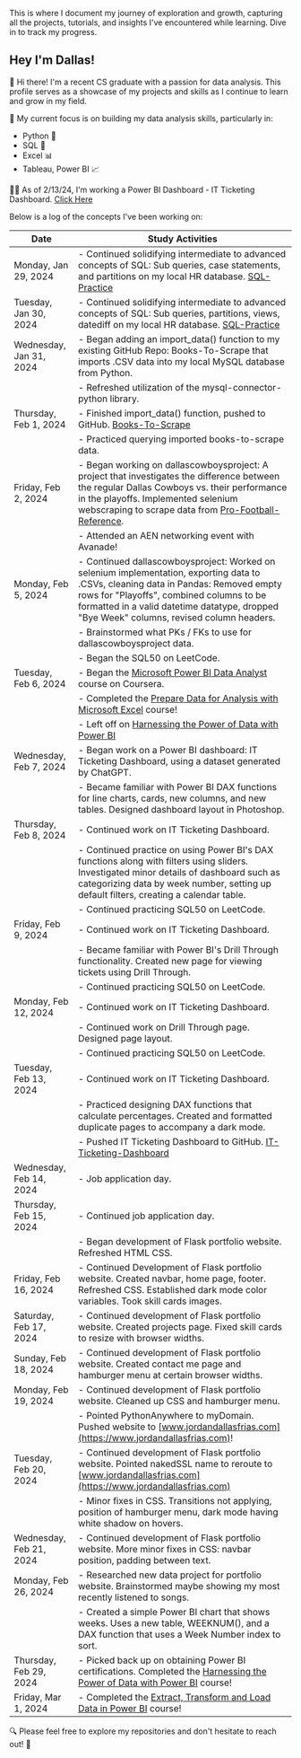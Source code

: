 This is where I document my journey of exploration and growth, capturing all the projects, tutorials, and insights I've encountered while learning. Dive in to track my progress.
## Hey I'm Dallas!

👋 Hi there! I'm a recent CS graduate with a passion for data analysis. This profile serves as a showcase of my projects and skills as I continue to learn and grow in my field.

🎯 My current focus is on building my data analysis skills, particularly in:
* Python 🐍
* SQL 💾
* Excel 📊
* Tableau, Power BI 📈

👨‍💻 As of 2/13/24, I'm working a Power BI Dashboard - IT Ticketing Dashboard. [Click Here](https://github.com/Dfria/IT-Ticketing-Dashboard)

Below is a log of the concepts I've been working on:

| Date                 | Study Activities                                       |
|----------------------|--------------------------------------------------------|
| Monday, Jan 29, 2024  | - Continued solidifying intermediate to advanced concepts of SQL: Sub queries, case statements, and partitions on my local HR database. [SQL-Practice](https://github.com/Dfria/SQL-Practice) |
| Tuesday, Jan 30, 2024 | - Continued solidifying intermediate to advanced concepts of SQL: Sub queries, partitions, views, datediff on my local HR database. [SQL-Practice](https://github.com/Dfria/SQL-Practice)|
| Wednesday, Jan 31, 2024 | - Began adding an import_data() function to my existing GitHub Repo: Books-To-Scrape that imports .CSV data into my local MySQL database from Python. |
|                      | - Refreshed utilization of the mysql-connector-python library. |
| Thursday, Feb 1, 2024  | - Finished import_data() function, pushed to GitHub. [Books-To-Scrape](https://github.com/Dfria/books-to-scrape)  |
|                      | - Practiced querying imported books-to-scrape data.  |
| Friday, Feb 2, 2024    | - Began working on dallascowboysproject: A project that investigates the difference between the regular Dallas Cowboys vs. their performance in the playoffs. Implemented selenium webscraping to scrape data from [Pro-Football-Reference](https://www.pro-football-reference.com/). |
|                      | - Attended an AEN networking event with Avanade!      |
| Monday, Feb 5, 2024    | - Continued dallascowboysproject: Worked on selenium implementation, exporting data to .CSVs, cleaning data in Pandas: Removed empty rows for "Playoffs", combined columns to be formatted in a valid datetime datatype, dropped "Bye Week" columns, revised column headers. |
|                         | - Brainstormed what PKs / FKs to use for dallascowboysproject data. |
|                      | - Began the SQL50 on LeetCode.                        |
| Tuesday, Feb 6, 2024   | - Began the [Microsoft Power BI Data Analyst](https://www.coursera.org/learn/preparing-data-for-analysis-with-microsoft-excel) course on Coursera. |
|                      | - Completed the [Prepare Data for Analysis with Microsoft Excel](https://coursera.org/share/c99d31e51a11346f8f2b491b4bd02076) course! |
|                      | - Left off on [Harnessing the Power of Data with Power BI](https://www.coursera.org/learn/harnessing-the-power-of-data-with-power-bi/home/week/1) |
| Wednesday, Feb 7, 2024 | - Began work on a Power BI dashboard: IT Ticketing Dashboard, using a dataset generated by ChatGPT. |
|                      | - Became familiar with Power BI DAX functions for line charts, cards, new columns, and new tables. Designed dashboard layout in Photoshop. |
| Thursday, Feb 8, 2024  | - Continued work on IT Ticketing Dashboard. |
|                      | - Continued practice on using Power BI's DAX functions along with filters using sliders. Investigated minor details of dashboard such as categorizing data by week number, setting up default filters, creating a calendar table. |
|                      | - Continued practicing SQL50 on LeetCode.                        |
| Friday, Feb 9, 2024    |  - Continued work on IT Ticketing Dashboard. |
|                      | - Became familiar with Power BI's Drill Through functionality. Created new page for viewing tickets using Drill Through. |
|                      | - Continued practicing SQL50 on LeetCode.                        |
| Monday, Feb 12, 2024    | - Continued work on IT Ticketing Dashboard. |
|                         | -  Continued work on Drill Through page. Designed page layout. |
|                      | - Continued practicing SQL50 on LeetCode.                        |
| Tuesday, Feb 13, 2024   |  - Continued work on IT Ticketing Dashboard. |
|                      | - Practiced designing DAX functions that calculate percentages. Created and formatted duplicate pages to accompany a dark mode. |
|                      | - Pushed IT Ticketing Dashboard to GitHub. [IT-Ticketing-Dashboard](https://github.com/Dfria/IT-Ticketing-Dashboard) |
| Wednesday, Feb 14, 2024 | - Job application day.  |
| Thursday, Feb 15, 2024  | - Continued job application day. |
|                      | - Began development of Flask portfolio website. Refreshed HTML CSS. |
| Friday, Feb 16, 2024    |  - Continued Development of Flask portfolio website. Created navbar, home page, footer. Refreshed CSS. Established dark mode color variables. Took skill cards images. |
| Saturday, Feb 17, 2024 | - Continued development of Flask portfolio website. Created projects page. Fixed skill cards to resize with browser widths. |
| Sunday, Feb 18, 2024 | - Continued development of Flask portfolio website. Created contact me page and hamburger menu at certain browser widths. |
| Monday, Feb 19, 2024    | - Continued development of Flask portfolio website. Cleaned up CSS and hamburger menu. |
|                         | - Pointed PythonAnywhere to myDomain. Pushed website to [www.jordandallasfrias.com](https://www.jordandallasfrias.com)! |
| Tuesday, Feb 20, 2024   |  - Continued development of Flask portfolio website. Pointed nakedSSL name to reroute to [www.jordandallasfrias.com](https://www.jordandallasfrias.com) |
|                      | - Minor fixes in CSS. Transitions not applying, position of hamburger menu, dark mode having white shadow on hovers. |
| Wednesday, Feb 21, 2024 | - Continued development of Flask portfolio website. More minor fixes in CSS: navbar position, padding between text. |
| Monday, Feb 26, 2024    | - Researched new data project for portfolio website. Brainstormed maybe showing my most recently listened to songs. |
|                         | - Created a simple Power BI chart that shows weeks. Uses a new table, WEEKNUM(), and a DAX function that uses a Week Number index to sort. |
| Thursday, Feb 29, 2024   | - Picked back up on obtaining Power BI certifications. Completed the [Harnessing the Power of Data with Power BI](https://coursera.org/share/81fd3ba3ca759629143b6200ee89a318) course! |
| Friday, Mar 1, 2024    |  - Completed the [Extract, Transform and Load Data in Power BI](https://coursera.org/share/e6a97cde725bbfd179638905ec93939e) course! |

🔍 Please feel free to explore my repositories and don't hesitate to reach out! 📩

<!--
**Dfria/Dfria** is a ✨ _special_ ✨ repository because its `README.md` (this file) appears on your GitHub profile.


-->
